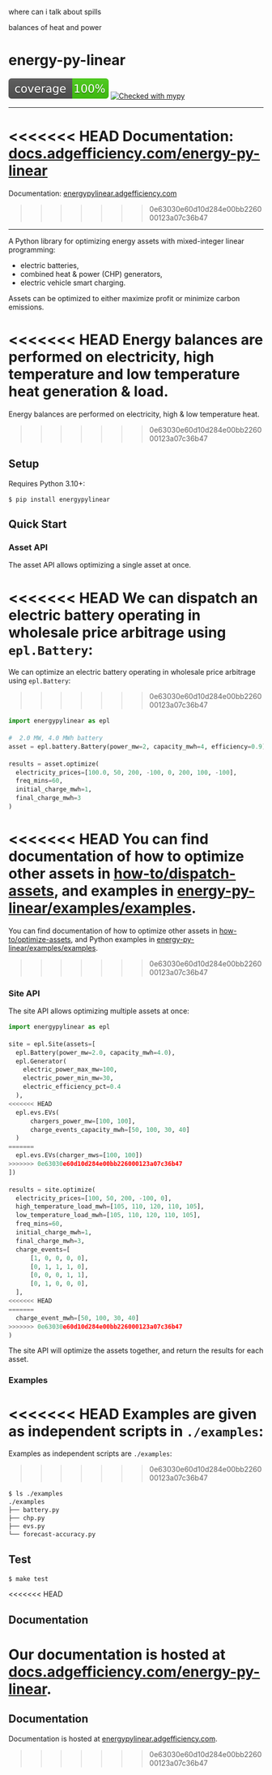 where can i talk about spills

balances of heat and power

# energy-py-linear

<img src="./static/coverage.svg"> [![Checked with mypy](https://www.mypy-lang.org/static/mypy_badge.svg)](https://mypy-lang.org/)

---

<<<<<<< HEAD
Documentation: [docs.adgefficiency.com/energy-py-linear](https://docs.adgefficiency.com/energy-py-linear)
=======
Documentation: [energypylinear.adgefficiency.com](https://energypylinear.adgefficiency.com)
>>>>>>> 0e63030e60d10d284e00bb226000123a07c36b47

---

A Python library for optimizing energy assets with mixed-integer linear programming:

- electric batteries,
- combined heat & power (CHP) generators,
- electric vehicle smart charging.

Assets can be optimized to either maximize profit or minimize carbon emissions.  

<<<<<<< HEAD
Energy balances are performed on electricity, high temperature and low temperature heat generation & load.
=======
Energy balances are performed on electricity, high & low temperature heat.
>>>>>>> 0e63030e60d10d284e00bb226000123a07c36b47

## Setup

Requires Python 3.10+:

```shell
$ pip install energypylinear
```

## Quick Start

### Asset API

The asset API allows optimizing a single asset at once.

<<<<<<< HEAD
We can dispatch an electric battery operating in wholesale price arbitrage using `epl.Battery`:
=======
We can optimize an electric battery operating in wholesale price arbitrage using `epl.Battery`:
>>>>>>> 0e63030e60d10d284e00bb226000123a07c36b47

```python
import energypylinear as epl

#  2.0 MW, 4.0 MWh battery
asset = epl.battery.Battery(power_mw=2, capacity_mwh=4, efficiency=0.9)

results = asset.optimize(
  electricity_prices=[100.0, 50, 200, -100, 0, 200, 100, -100],
  freq_mins=60,
  initial_charge_mwh=1,
  final_charge_mwh=3
)
```

<<<<<<< HEAD
You can find documentation of how to optimize other assets in [how-to/dispatch-assets](), and examples in [energy-py-linear/examples/examples]().
=======
You can find documentation of how to optimize other assets in [how-to/optimize-assets](https://docs.adgefficiency.com/energy-py-linear/how-to/dispach-assets), and Python examples in [energy-py-linear/examples/examples](https://github.com/ADGEfficiency/energy-py-linear/tree/main/examples).
>>>>>>> 0e63030e60d10d284e00bb226000123a07c36b47

### Site API

The site API allows optimizing multiple assets at once:

```python
import energypylinear as epl

site = epl.Site(assets=[
  epl.Battery(power_mw=2.0, capacity_mwh=4.0),
  epl.Generator(
    electric_power_max_mw=100,
    electric_power_min_mw=30,
    electric_efficiency_pct=0.4
  ),
<<<<<<< HEAD
  epl.evs.EVs(
      chargers_power_mw=[100, 100],
      charge_events_capacity_mwh=[50, 100, 30, 40]
  )
=======
  epl.evs.EVs(charger_mws=[100, 100])
>>>>>>> 0e63030e60d10d284e00bb226000123a07c36b47
])

results = site.optimize(
  electricity_prices=[100, 50, 200, -100, 0],
  high_temperature_load_mwh=[105, 110, 120, 110, 105],
  low_temperature_load_mwh=[105, 110, 120, 110, 105],
  freq_mins=60,
  initial_charge_mwh=1,
  final_charge_mwh=3,
  charge_events=[
      [1, 0, 0, 0, 0],
      [0, 1, 1, 1, 0],
      [0, 0, 0, 1, 1],
      [0, 1, 0, 0, 0],
  ],
<<<<<<< HEAD
=======
  charge_event_mwh=[50, 100, 30, 40]
>>>>>>> 0e63030e60d10d284e00bb226000123a07c36b47
)
```

The site API will optimize the assets together, and return the results for each asset. 

### Examples

<<<<<<< HEAD
Examples are given as independent scripts in `./examples`:
=======
Examples as independent scripts are `./examples`:
>>>>>>> 0e63030e60d10d284e00bb226000123a07c36b47

```shell
$ ls ./examples
./examples
├── battery.py
├── chp.py
├── evs.py
└── forecast-accuracy.py
```

## Test

```shell
$ make test
```

<<<<<<< HEAD
## Documentation

Our documentation is hosted at [docs.adgefficiency.com/energy-py-linear](https://docs.adgefficiency.com/energy-py-linear).
=======
## Documentation 

Documentation is hosted at [energypylinear.adgefficiency.com](https://energypylinear.adgefficiency.com).
>>>>>>> 0e63030e60d10d284e00bb226000123a07c36b47
